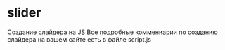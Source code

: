 # slider
Создание слайдера на JS
Все подробные коммениарии по созданию слайдера на вашем сайте есть в файле script.js
